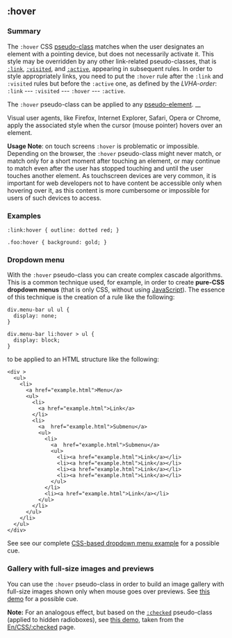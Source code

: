 ## :hover

### Summary

The `:hover` CSS [pseudo-class][0] matches when the user designates an element with a pointing device, but does not necessarily activate it. This style may be overridden by any other link-related pseudo-classes, that is [`:link`][1], [`:visited`][2], and [`:active`][3], appearing in subsequent rules. In order to style appropriately links, you need to put the `:hover` rule after the `:link` and `:visited` rules but before the `:active` one, as defined by the _LVHA-order_: `:link` --- `:visited` --- `:hover` --- `:active`.

The `:hover` pseudo-class can be applied to any [pseudo-element][4]. __

Visual user agents, like Firefox, Internet Explorer, Safari, Opera or Chrome, apply the associated style when the cursor (mouse pointer) hovers over an element.

**Usage Note**: on touch screens `:hover` is problematic or impossible. Depending on the browser, the `:hover` pseudo-class might never match, or match only for a short moment after touching an element, or may continue to match even after the user has stopped touching and until the user touches another element. As touchscreen devices are very common, it is important for web developers not to have content be accessible only when hovering over it, as this content is more cumbersome or impossible for users of such devices to access.

### Examples

    :link:hover { outline: dotted red; }
    
    .foo:hover { background: gold; }
    

### Dropdown menu

With the `:hover` pseudo-class you can create complex cascade algorithms. This is a common technique used, for example, in order to create **pure-CSS dropdown menus** (that is only CSS, without using [JavaScript][5]). The essence of this technique is the creation of a rule like the following:

    div.menu-bar ul ul {
      display: none;
    }
    
    div.menu-bar li:hover > ul {
      display: block;
    }
    

to be applied to an HTML structure like the following:

    <div >
      <ul>
        <li>
          <a href="example.html">Menu</a>
          <ul>
            <li>
              <a href="example.html">Link</a>
            </li>
            <li>
              <a  href="example.html">Submenu</a>
              <ul>
                <li>
                  <a  href="example.html">Submenu</a>
                  <ul>
                    <li><a href="example.html">Link</a></li>
                    <li><a href="example.html">Link</a></li>
                    <li><a href="example.html">Link</a></li>
                    <li><a href="example.html">Link</a></li>
                  </ul>
                </li>
                <li><a href="example.html">Link</a></li>
              </ul>
            </li>
          </ul>
        </li>
      </ul>
    </div>
    

See see our complete [CSS-based dropdown menu example][6] for a possible cue.

### Gallery with full-size images and previews

You can use the `:hover` pseudo-class in order to build an image gallery with full-size images shown only when mouse goes over previews. See [this demo][7] for a possible cue.

**Note:** For an analogous effect, but based on the [`:checked`][8] pseudo-class (applied to hidden radioboxes), see [this demo][9], taken from the [En/CSS/:checked][8] page.


[0]: https://developer.mozilla.org/en/docs/Web/CSS/Pseudo-classes "Pseudo-classes"
[1]: https://developer.mozilla.org/en/docs/Web/CSS/:link "The :link CSS pseudo-class lets you select links inside elements. This will select any link, even those already styled using selector with other link-related pseudo-classes like :hover, :active or :visited. In order to style only non-visited links, you need to put the :link rule before the other ones, as defined by the LVHA-order: :link — :visited — :hover — :active. The :focus pseudo-class is usually placed right before or right after :hover, depending of the expected effect."
[2]: https://developer.mozilla.org/en/docs/Web/CSS/:visited "The :visited CSS pseudo-class lets you select only links that have been visited. This style may be overridden by any other link-related pseudo-classes, that is :link, :hover, and :active, appearing in subsequent rules. In order to style appropriately links, you need to put the :visited rule after the :link rule but before the other ones, defined in the LVHA-order: :link — :visited — :hover — :active."
[3]: https://developer.mozilla.org/en/docs/Web/CSS/:active "The :active CSS pseudo-class matches when an element is being activated by the user. It allows the page to give a feedback that the activation has been detected by the browser. When interacting with a mouse, this is typically the time between the user presses the mouse button and releases it. The :active pseudo-class is also typically matched when using the keyboard tab key. It is frequently used on <a> and <button> HTML elements, but may not be limited to just those."
[4]: https://developer.mozilla.org/en/docs/Web/CSS/Pseudo-elements "Pseudo-classes"
[5]: https://developer.mozilla.org/en/JavaScript "en/JavaScript"
[6]: /@api/deki/files/6238/=css_dropdown_menu.html "css_dropdown_menu.html"
[7]: /@api/deki/files/6247/=css-gallery.zip "css-gallery.zip"
[8]: https://developer.mozilla.org/en/CSS/%3Achecked "en/CSS/:checked"
[9]: /@api/deki/files/6268/=css-checked-gallery.zip "css-checked-gallery.zip"